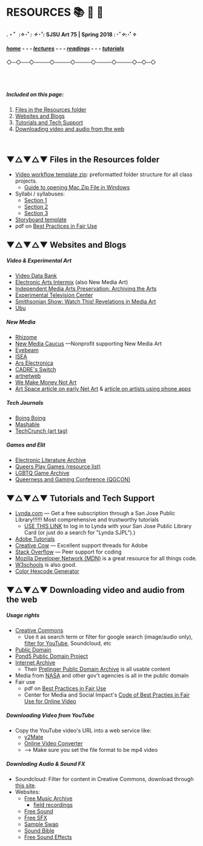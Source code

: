 
# RESOURCES 📚 🔗 📼

#### .・゜:✧･ﾟ: *✧･ﾟ:* SJSU Art 75 | Spring 2018 *:･ﾟ✧*:･ﾟ✧

#### ***[home](..) - - - [lectures](../lectures) - - - [readings](../readings) - - - [tutorials](../tutorials)***
 ◇─◇──◇────◇────◇────◇────◇────◇─◇─◇

 <br><br>

##### Included on this page:

 1. [Files in the Resources folder](#-files-in-the-resources-folder)
 2. [Websites and Blogs](#-websites-and-blogs)
 3. [Tutorials and Tech Support](#-tutorials-and-tech-support)
 4. [Downloading video and audio from the web](#-downloading-video-and-audio-from-the-web)


<br>

## ▼△▼△▼ Files in the Resources folder
* [Video workflow template zip](videoWorkflowTemplate.zip): preformatted folder structure for all class projects.
  * [Guide to opening Mac Zip File in Windows](https://www.techwalla.com/articles/how-to-open-a-mac-zip-file-in-windows)
* Syllabi / syllabuses:
  * [Section 1](Syllabus_Art75_section1_FA_18.pdf)
  * [Section 2](Syllabus_Art75_section2_FA_18.pdf)
  * [Section 3](Syllabus_Art75_section3_FA_18.pdf)
* [Storyboard template](storyboard_template.png)
* pdf on [Best Practices in Fair Use](online_best_practices_in_fair_use.pdf)

## ▼△▼△▼ Websites and Blogs

##### Video & Experimental Art
* [Video Data Bank](https://www.vdb.org/)
* [Electronic Arts Intermix](https://www.eai.org/) (also New Media Art)
* [Independent Media Arts Preservation: Archiving the Arts](http://www.imappreserve.org/archivingarts/)
* [Experimental Television Center](http://www.experimentaltvcenter.org/)
* [Smithsonian Show: Watch This! Revelations in Media Art](http://americanart.si.edu/exhibitions/online/watch_this/)
* [Ubu](http://www.ubu.com/)

##### New Media
* [Rhizome](http://rhizome.org/)
* [New Media Caucus](http://www.newmediacaucus.org) —Nonprofit supporting New Media Art
* [Eyebeam](http://www.eyebeam.org/)
* [ISEA](http://www.isea-web.org/eng/index.html)
* [Ars Electronica](https://www.aec.at/news/en/)
* [CADRE's Switch](http://switch.sjsu.edu/wp/v28/)
* [artnetweb](http://www.artnetweb.com/)
* [We Make Money Not Art](http://we-make-money-not-art.com/)
* [Art Space article on early Net Art](http://www.artspace.com/search/?q=art+tech) & [article on artists using phone apps](http://www.artspace.com/magazine/art_101/art-tech/10-apps-that-are-also-works-of-art-54760)

##### Tech Journals
* [Boing Boing](http://boingboing.net/)
* [Mashable](http://mashable.com/)
* [TechCrunch (art tag)](https://techcrunch.com/tag/art/)

##### Games and Elit
* [Electronic Literature Archive](http://collection.eliterature.org/)
* [Queers Play Games (resource list)](http://queersplaygames.com/)
* [LGBTQ Game Archive](https://lgbtqgamearchive.com/about/about-archive/)
* [Queerness and Gaming Conference (QGCON)](http://www.qgcon.com/)

## ▼△▼△▼ Tutorials and Tech Support
* [Lynda.com](Lynda.com) — Get a free subscription through a San Jose Public Library!!!!!! Most comprehensive and trustworthy tutorials
  * [USE THIS LINK](https://www.lynda.com/portal/patron?org=sjlibrary.org&triedlogout=true) to log in to Lynda with your San Jose Public Library Card (or just do a search for "Lynda SJPL").)
* [Adobe Tutorials](https://helpx.adobe.com/creative-cloud/tutorials-explore.html)
* [Creative Cow](https://www.creativecow.net/) — Excellent support threads for Adobe
* [Stack Overflow](https://stackoverflow.com/) — Peer support for coding
* [Mozilla Developer Network (MDN)](https://developer.mozilla.org/en-US/) is a great resource for all things code.
* [W3schools](https://www.w3schools.com/) is also good.
* [Color Hexcode Generator](http://www.color-hex.com/)

## ▼△▼△▼ Downloading video and audio from the web

##### Usage rights

* [Creative Commons](http://creativecommons.org/)
  * Use it as search term or filter for google search (image/audio only), [filter for YouTube](http://www.smartcopying.edu.au/open-education/creative-commons/creative-commons-information-pack-for-teachers-and-students/how-to-find-creative-commons-material-using-youtube), Soundcloud, etc
*  [Public Domain](https://en.wikipedia.org/wiki/Public_domain)
  * [Pond5 Public Domain Project](https://www.pond5.com/free)
  * [Internet Archive](https://archive.org/about/)
    * Their [Prelinger Public Domain Archive](https://archive.org/details/prelinger) is all usable content
  * Media from [NASA](https://www.nasa.gov/) and other gov't agencies is all in the public domain
* Fair use
  * pdf on [Best Practices in Fair Use](online_best_practices_in_fair_use.pdf)
  * Center for Media and Social Impact's [Code of Best Practies in Fair Use for Online Video](http://cmsimpact.org/code/code-best-practices-fair-use-online-video/)

##### Downloading Video from YouTube

* Copy the YouTube video's URL into a web service like:
  * [y2Mate](https://y2mate.com/)
  * [Online Video Converter](https://www.onlinevideoconverter.com/video-converter)
  * --> Make sure you set the file format to be mp4 video

##### Downlading Audio & Sound FX

* Soundcloud: Filter for content in Creative Commons, download through [this site](http://9soundclouddownloader.com/download-sound-track).
* Websites:
  * [Free Music Archive](http://freemusicarchive.org/)
    - [field recordings](http://freemusicarchive.org/genre/Field_Recordings/)
  * [Free Sound](https://freesound.org/)
  * [Free SFX](http://www.freesfx.co.uk/)
  * [Sample Swap](http://sampleswap.org/)
  * [Sound Bible](http://soundbible.com/free-sound-effects-1.html)
  * [Free Sound Effects](http://99sounds.org/free-sound-effects/)
